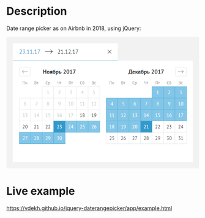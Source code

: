 # Description

Date range picker as on Airbnb in 2018, using jQuery:

![Example extension](https://github.com/vdekh/jquery-daterangepicker/raw/master/jquery-daterangepicker.png)

# Live example

https://vdekh.github.io/jquery-daterangepicker/app/example.html

